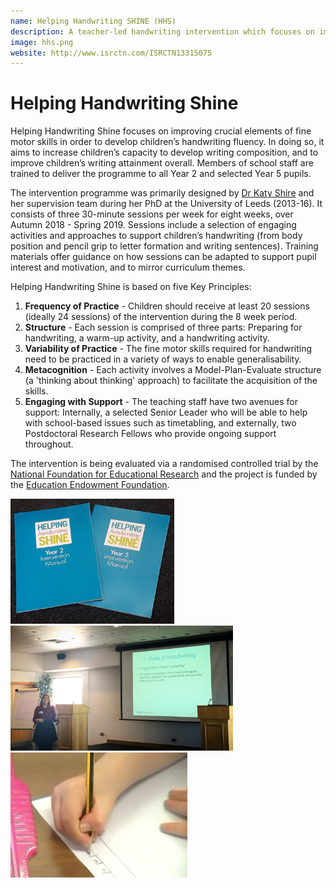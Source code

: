 ```yaml
---
name: Helping Handwriting SHINE (HHS)
description: A teacher-led handwriting intervention which focuses on improving crucial elements of fine motor skills in order to develop children’s handwriting fluency.
image: hhs.png
website: http://www.isrctn.com/ISRCTN13315075
---
```


# Helping Handwriting Shine

Helping Handwriting Shine focuses on improving crucial elements of fine motor skills in order to develop children’s handwriting fluency. In doing so, it aims to increase children’s capacity to develop writing composition, and to improve children’s writing attainment overall. Members of school staff are trained to deliver the programme to all Year 2 and selected Year 5 pupils.

The intervention programme was primarily designed by [Dr Katy Shire](https://borninbradford.nhs.uk/about-us/meet-the-team/katy-shire/) and her supervision team during her PhD at the University of Leeds (2013-16). It consists of three 30-minute sessions per week for eight weeks, over Autumn 2018 - Spring 2019. Sessions include a selection of engaging activities and approaches to support children’s handwriting (from body position and pencil grip to letter formation and writing sentences). Training materials offer guidance on how sessions can be adapted to support pupil interest and motivation, and to mirror curriculum themes.

Helping Handwriting Shine is based on five Key Principles:

1. **Frequency of Practice** - Children should receive at least 20 sessions (ideally 24 sessions) of the intervention during the 8 week period.
2. **Structure** - Each session is comprised of three parts: Preparing for handwriting, a warm-up activity, and a handwriting activity.
3. **Variability of Practice** - The fine motor skills required for handwriting need to be practiced in a variety of ways to enable generalisability.
4. **Metacognition** - Each activity involves a Model-Plan-Evaluate structure (a 'thinking about thinking' approach) to facilitate the acquisition of the skills.
5. **Engaging with Support** - The teaching staff have two avenues for support: Internally, a selected Senior Leader who will be able to help with school-based issues such as timetabling, and externally, two Postdoctoral Research Fellows who provide ongoing support throughout.

The intervention is being evaluated via a randomised controlled trial by the [National Foundation for Educational Research](https://www.nfer.ac.uk/) and the project is funded by the [Education Endowment Foundation](https://educationendowmentfoundation.org.uk/).

<img src="/static/files/hhs-manual.jpg" alt="HHS Manuals" height="200"> <img src="/static/files/hhs-em.jpg" alt="HHS Manuals" height="200"> <img src="/static/files/hhs-handwriting.jpg" alt="HHS Manuals" height="200">

